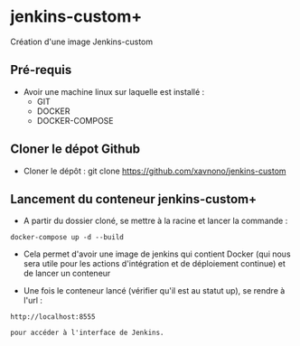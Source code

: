 # jenkins-custom+
Création d'une image Jenkins-custom

## Pré-requis

* Avoir une machine linux sur laquelle est installé : 
    - GIT
    - DOCKER
    - DOCKER-COMPOSE 

## Cloner le dépot Github

* Cloner le dépôt : git clone https://github.com/xavnono/jenkins-custom

## Lancement du conteneur jenkins-custom+

* A partir du dossier cloné, se mettre à la racine et lancer la commande :
```
docker-compose up -d --build
```

* Cela permet d'avoir une image de jenkins qui contient Docker (qui nous sera utile pour les actions d'intégration et de déploiement continue) et de lancer un conteneur

* Une fois le conteneur lancé (vérifier qu'il est au statut up), se rendre à l'url : 
```
http://localhost:8555 
```
    pour accéder à l'interface de Jenkins.
